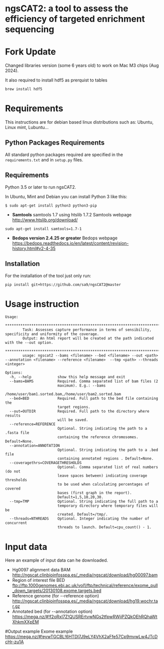 ngsCAT2: a tool to assess the efficiency of targeted enrichment sequencing
=======================================

# Fork Update
Changed libraries version (some 6 years old) to work on Mac M3 chips (Aug 2024).

It also required to install hdf5 as prerquist to tables

`brew install hdf5`


# Requirements
This instructions are for debian based linux distributions such as: Ubuntu, Linux mint, Lubuntu...  


## Python Packages Requirements

All standard python packages required are specified in
the `requirements.txt` and in `setup.py` files.

Requirements
------------

Python 3.5 or later to run ngsCAT2.

In Ubuntu, Mint and Debian you can install Python 3 like this:

    $ sudo apt-get install python3 python3-pip
    
- **Samtools**
samtools 1.7 using htslib 1.7.2
Samtools webpage http://www.htslib.org/download/
```
sudo apt-get install samtools=1.7-1

```
- **Bedops version 2.4.25 or greater**
Bedops webpage https://bedops.readthedocs.io/en/latest/content/revision-history.html#v2-4-35

 
## Installation
For the installation of the tool just only run:

```
pip install git+https://github.com/sa9/ngsCAT2@master
```
# Usage instruction

```
Usage: 	
       	****************************************************************************************************************
       	Task: Assesses capture performance in terms of sensibility, specificity and uniformity of the coverage.
       	Output: An html report will be created at the path indicated with the --out option.
       	*****************************************************************************************************************
       	usage: ngscat2 --bams <filename> --bed <filename> --out <path> --annotation <filename> --reference <filename>  --tmp <path> --threads <integer>

Options:
  -h, --help            show this help message and exit
  --bams=BAMS           Required. Comma separated list of bam files (2
                        maximum). E.g.: --bams
                        /home/user/bam1.sorted.bam,/home/user/bam2.sorted.bam
  --bed=BED             Required. Full path to the bed file containing the
                        target regions.
  --out=OUTDIR          Required. Full path to the directory where results
                        will be saved.
  --reference=REFERENCE
                        Optional. String indicating the path to a .fasta file
                        containing the reference chromosomes. Default=None.
  --annotation=ANNOTATION
                        Optional. String indicating the path to a .bed file
                        containing annotated regions . Default=None.
  --coveragethrs=COVERAGETHRESHOLDS
                        Optional. Comma separated list of real numbers (do not
                        leave spaces between) indicating coverage thresholds
                        to be used when calculating percentages of covered
                        bases (first graph in the report).
                        Default=1,5,10,20,30.
  --tmp=TMP             Optional. String indicating the full path to a
                        temporary directory where temporary files will be
                        created. Default=/tmp/.
  --threads=NTHREADS    Optional. Integer indicating the number of concurrent
                        threads to launch. Default=cpu_count() - 1.
```

# Input data
Here an example of input data can he downloaded.

* Hg0097 alignment data BAM http://ngscat.clinbioinfosspa.es/_media/ngscat/download/hg00097.bam  
* Region of interest file BED ftp://ftp.1000genomes.ebi.ac.uk/vol1/ftp/technical/reference/exome_pull_down_targets/20130108.exome.targets.bed
* Reference genome (for --reference option) http://ngscat.clinbioinfosspa.es/_media/ngscat/download/hg19.wochr.tar.gz
* Annotated bed (for --annotation option)  https://mega.nz/#!f2oRxI7Z!QUSRErtvwNGs2tfpwRWjiPZQkOEhRQhaWtXhkmXXpEM


#Output example
Exome example https://mega.nz/#!eywTGCBL!6HTDl7J9eLY4VhX2aFfe57Cp9mvwLw4JTcDcHr-zu1A
